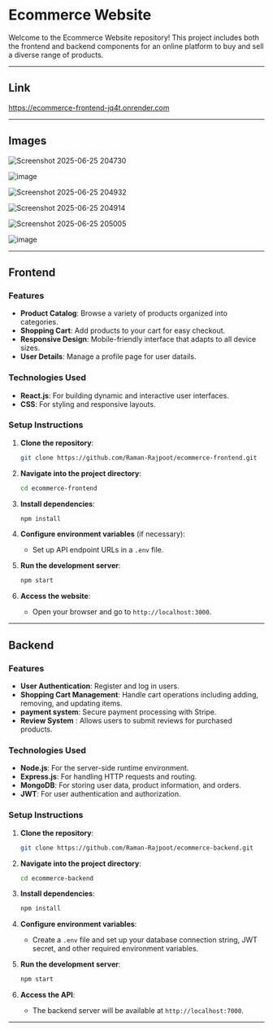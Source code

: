 # **Ecommerce Website**

Welcome to the Ecommerce Website repository! This project includes both the frontend and backend components for an online platform to buy and sell a diverse range of products.

---
## **Link**

<a>https://ecommerce-frontend-jq4t.onrender.com</a>

---

## **Images**

![Screenshot 2025-06-25 204730](https://github.com/user-attachments/assets/2701f658-8a31-455f-a632-1c24fe0fa1f5)

![image](https://github.com/user-attachments/assets/d576a29e-6d28-426d-ba56-24ca09791b1a)

![Screenshot 2025-06-25 204932](https://github.com/user-attachments/assets/986f04c6-31c6-4fc5-a4f6-4a2c320a62b2)

![Screenshot 2025-06-25 204914](https://github.com/user-attachments/assets/a3a80508-abf3-40de-9099-0e62a1878a8f)

![Screenshot 2025-06-25 205005](https://github.com/user-attachments/assets/a29c0d0b-6188-490c-a99c-80a33caae373)

![image](https://github.com/user-attachments/assets/d3093307-9834-4a19-94a1-fbf09638541f)

---
## **Frontend**

### **Features**

- **Product Catalog**: Browse a variety of products organized into categories.
- **Shopping Cart**: Add products to your cart for easy checkout.
- **Responsive Design**: Mobile-friendly interface that adapts to all device sizes.
- **User Details**: Manage a profile page for user datails.
  
### **Technologies Used**

- **React.js**: For building dynamic and interactive user interfaces.
- **CSS**: For styling and responsive layouts.

### **Setup Instructions**

1. **Clone the repository**:
   ```bash
   git clone https://github.com/Raman-Rajpoot/ecommerce-frontend.git
   ```

2. **Navigate into the project directory**:
   ```bash
   cd ecommerce-frontend
   ```

3. **Install dependencies**:
   ```bash
   npm install
   ```

4. **Configure environment variables** (if necessary):
   - Set up API endpoint URLs in a `.env` file.

5. **Run the development server**:
   ```bash
   npm start
   ```

6. **Access the website**:
   - Open your browser and go to `http://localhost:3000`.

---

## **Backend**

### **Features**

- **User Authentication**: Register and log in users.
- **Shopping Cart Management**: Handle cart operations including adding, removing, and updating items.
- **payment system**: Secure payment processing with Stripe.
- **Review System** : Allows users to submit reviews for purchased products.


### **Technologies Used**

- **Node.js**: For the server-side runtime environment.
- **Express.js**: For handling HTTP requests and routing.
- **MongoDB**: For storing user data, product information, and orders.
- **JWT**: For user authentication and authorization.

### **Setup Instructions**

1. **Clone the repository**:
   ```bash
   git clone https://github.com/Raman-Rajpoot/ecommerce-backend.git
   ```

2. **Navigate into the project directory**:
   ```bash
   cd ecommerce-backend
   ```

3. **Install dependencies**:
   ```bash
   npm install
   ```

4. **Configure environment variables**:
   - Create a `.env` file and set up your database connection string, JWT secret, and other required environment variables.

5. **Run the development server**:
   ```bash
   npm start
   ```

6. **Access the API**:
   - The backend server will be available at `http://localhost:7000`.

---



